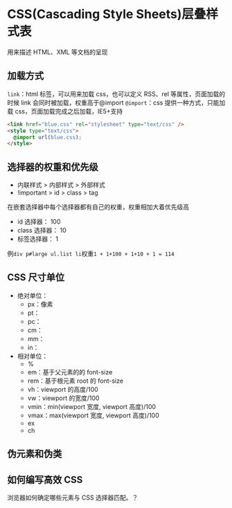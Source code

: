 # CSS(Cascading Style Sheets)层叠样式表

用来描述 HTML、XML 等文档的呈现

## 加载方式

`link`：html 标签，可以用来加载 css，也可以定义 RSS、rel 等属性，页面加载的时候 link 会同时被加载，权重高于@import
`@import`：css 提供一种方式，只能加载 css，页面加载完成之后加载，IE5+支持

```HTML
<link href="blue.css" rel="stylesheet" type="text/css" />
<style type="text/css">
  @import url(blue.css);
</style>
```

## 选择器的权重和优先级

- 内联样式 > 内部样式 > 外部样式
- !important > id > class > tag

在嵌套选择器中每个选择器都有自己的权重，权重相加大着优先级高

- id 选择器： 100
- class 选择器： 10
- 标签选择器： 1

例`div p#large ul.list li`权重`1 + 1+100 + 1+10 + 1 = 114`

## CSS 尺寸单位

- 绝对单位：
  - px：像素
  - pt：
  - pc：
  - cm：
  - mm：
  - in：
- 相对单位：
  - %
  - em：基于父元素的的 font-size
  - rem：基于根元素 root 的 font-size
  - vh：viewport 的高度/100
  - vw：viewport 的宽度/100
  - vmin：min(viewport 宽度, viewport 高度)/100
  - vmax：max(viewport 宽度, viewport 高度)/100
  - ex
  - ch

## 伪元素和伪类

## 如何编写高效 CSS

浏览器如何确定哪些元素与 CSS 选择器匹配。？
